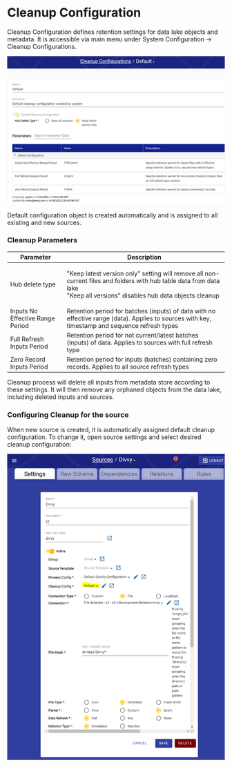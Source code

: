 # Cleanup Configuration

Cleanup Configuration defines retention settings for data lake objects and metadata. It is accessible via main menu under System Configuration -> Cleanup Configurations.&#x20;

![](<../../.gitbook/assets/image (386) (1) (1) (1) (1).png>)

Default configuration object is created automatically and is assigned to all existing and new sources.

### Cleanup Parameters

| Parameter                        | Description                                                                                                                                                                          |
| -------------------------------- | ------------------------------------------------------------------------------------------------------------------------------------------------------------------------------------ |
| Hub delete type                  | <p>"Keep latest version only" setting will remove all non-current files and folders with hub table data from data lake <br>"Keep all versions" disables hub data objects cleanup</p> |
| Inputs No Effective Range Period | Retention period for batches (inputs) of data with no effective range (data). Applies to sources with key, timestamp and sequence refresh types                                      |
| Full Refresh Inputs Period       | Retention period for not current/latest batches (inputs) of data. Applies to sources with full refresh type                                                                          |
| Zero Record Inputs Period        | Retention period for inputs (batches) containing zero records. Applies to all source refresh types                                                                                   |

Cleanup process will delete all inputs from metadata store according to these settings. It will then remove any orphaned objects from the data lake, including deleted inputs and sources.

### Configuring Cleanup for the source

When new source is created, it is automatically assigned default cleanup configuration. To change it, open source settings and select desired cleanup configuration:

&#x20;

![](<../../.gitbook/assets/image (390) (1) (1) (1).png>)

